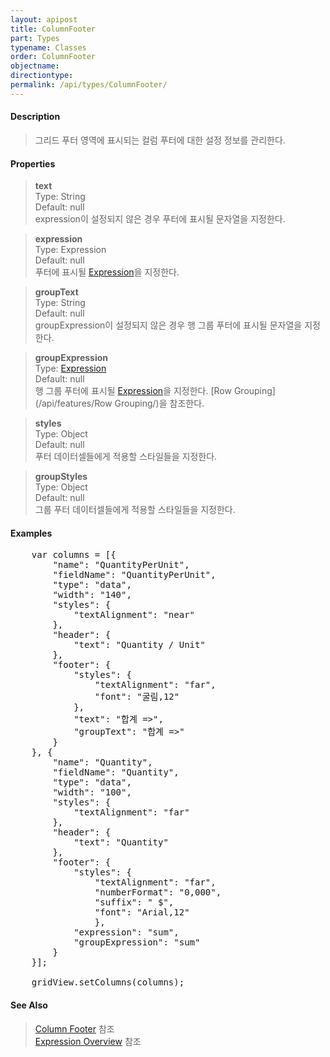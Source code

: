 ```yaml
---
layout: apipost
title: ColumnFooter
part: Types
typename: Classes
order: ColumnFooter
objectname: 
directiontype: 
permalink: /api/types/ColumnFooter/
---
```


#### Description

> 그리드 푸터 영역에 표시되는 컬럼 푸터에 대한 설정 정보를 관리한다.

#### Properties

> **text**  
> Type: String   
> Default:  null     
> expression이 설정되지 않은 경우 푸터에 표시될 문자열을 지정한다.   

> **expression**  
> Type: Expression  
> Default: null    
> 푸터에 표시될 [Expression](/api/features/Expression)을 지정한다.   

> **groupText**  
> Type: String  
> Default:  null     
> groupExpression이 설정되지 않은 경우 행 그룹 푸터에 표시될 문자열을 지정한다.  

> **groupExpression**  
> Type: [Expression](/api/features/Expression)  
> Default: null     
> 행 그룹 푸터에 표시될 [Expression](/api/features/Expression)을 지정한다. [Row Grouping](/api/features/Row Grouping/)을 참조한다.  

> **styles**  
> Type: Object   
> Default:  null     
> 푸터 데이터셀들에게 적용할 스타일들을 지정한다.   

> **groupStyles**  
> Type: Object   
> Default:  null     
> 그룹 푸터 데이터셀들에게 적용할 스타일들을 지정한다.   

#### Examples   

<pre class="prettyprint">
	var columns = [{
        "name": "QuantityPerUnit",
        "fieldName": "QuantityPerUnit",
        "type": "data",
        "width": "140",
        "styles": {
            "textAlignment": "near"
        },
        "header": {
            "text": "Quantity / Unit"
        },
        "footer": {
            "styles": {
                "textAlignment": "far",
                "font": "굴림,12"
            },
            "text": "합계 =>",
            "groupText": "합계 =>"
        }
    }, {
        "name": "Quantity",
        "fieldName": "Quantity",
        "type": "data",
        "width": "100",
        "styles": {
            "textAlignment": "far"
        },
        "header": {
            "text": "Quantity"
        },
        "footer": {
            "styles": { 
                "textAlignment": "far",
                "numberFormat": "0,000",
                "suffix": " $",
                "font": "Arial,12"
                },
            "expression": "sum",
            "groupExpression": "sum"
        }
	}];
	
	gridView.setColumns(columns);
</pre>

#### See Also 

> [Column Footer](http://demo.realgrid.net/Demo/ColumnFooter) 참조  
> [Expression Overview](http://demo.realgrid.com/Demo/ExpressionConcept) 참조  